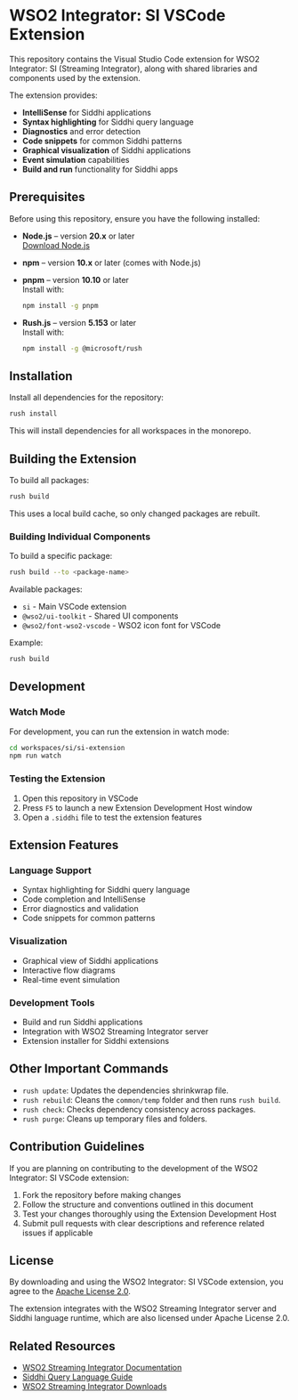 # WSO2 Integrator: SI VSCode Extension

This repository contains the Visual Studio Code extension for WSO2 Integrator: SI (Streaming Integrator), along with shared libraries and components used by the extension.

The extension provides:
- **IntelliSense** for Siddhi applications
- **Syntax highlighting** for Siddhi query language
- **Diagnostics** and error detection
- **Code snippets** for common Siddhi patterns
- **Graphical visualization** of Siddhi applications
- **Event simulation** capabilities
- **Build and run** functionality for Siddhi apps

## Prerequisites

Before using this repository, ensure you have the following installed:

- **Node.js** – version **20.x** or later  
  [Download Node.js](https://nodejs.org)

- **npm** – version **10.x** or later (comes with Node.js)

- **pnpm** – version **10.10** or later  
  Install with:
    ```bash
    npm install -g pnpm
    ```

- **Rush.js** – version **5.153** or later  
  Install with:
    ```bash
    npm install -g @microsoft/rush
    ```

## Installation

Install all dependencies for the repository:

```bash
rush install
```

This will install dependencies for all workspaces in the monorepo.

## Building the Extension

To build all packages:

```bash
rush build
```

This uses a local build cache, so only changed packages are rebuilt.

### Building Individual Components

To build a specific package:

```bash
rush build --to <package-name>
```

Available packages:
- `si` - Main VSCode extension
- `@wso2/ui-toolkit` - Shared UI components
- `@wso2/font-wso2-vscode` - WSO2 icon font for VSCode

Example:
```bash
rush build
```

## Development

### Watch Mode
For development, you can run the extension in watch mode:

```bash
cd workspaces/si/si-extension
npm run watch
```

### Testing the Extension
1. Open this repository in VSCode
2. Press `F5` to launch a new Extension Development Host window
3. Open a `.siddhi` file to test the extension features

## Extension Features

### Language Support
- Syntax highlighting for Siddhi query language
- Code completion and IntelliSense
- Error diagnostics and validation
- Code snippets for common patterns

### Visualization
- Graphical view of Siddhi applications
- Interactive flow diagrams
- Real-time event simulation

### Development Tools
- Build and run Siddhi applications
- Integration with WSO2 Streaming Integrator server
- Extension installer for Siddhi extensions

## Other Important Commands

- `rush update`: Updates the dependencies shrinkwrap file.
- `rush rebuild`: Cleans the `common/temp` folder and then runs `rush build`.
- `rush check`: Checks dependency consistency across packages.
- `rush purge`: Cleans up temporary files and folders.

## Contribution Guidelines

If you are planning on contributing to the development of the WSO2 Integrator: SI VSCode extension:

1. Fork the repository before making changes
2. Follow the structure and conventions outlined in this document
3. Test your changes thoroughly using the Extension Development Host
4. Submit pull requests with clear descriptions and reference related issues if applicable


## License

By downloading and using the WSO2 Integrator: SI VSCode extension, you agree to the [Apache License 2.0](./LICENSE).

The extension integrates with the WSO2 Streaming Integrator server and Siddhi language runtime, which are also licensed under Apache License 2.0.

## Related Resources

- [WSO2 Streaming Integrator Documentation](https://si.docs.wso2.com/)
- [Siddhi Query Language Guide](https://siddhi.io/)
- [WSO2 Streaming Integrator Downloads](https://wso2.com/streaming-integrator/)

